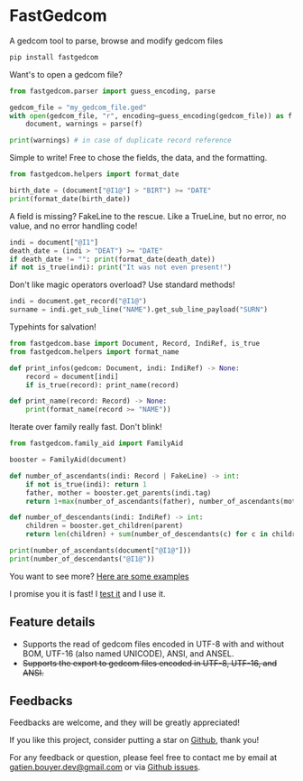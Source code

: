 # FastGedcom

A gedcom tool to parse, browse and modify gedcom files

```bash
pip install fastgedcom
```

Want's to open a gedcom file?
```python
from fastgedcom.parser import guess_encoding, parse

gedcom_file = "my_gedcom_file.ged"
with open(gedcom_file, "r", encoding=guess_encoding(gedcom_file)) as f:
	document, warnings = parse(f)

print(warnings) # in case of duplicate record reference
```


Simple to write! Free to chose the fields, the data, and the formatting.
```python
from fastgedcom.helpers import format_date

birth_date = (document["@I1@"] > "BIRT") >= "DATE"
print(format_date(birth_date))
```

A field is missing? FakeLine to the rescue. Like a TrueLine, but no error, no value, and no error handling code!
```python
indi = document["@I1"]
death_date = (indi > "DEAT") >= "DATE"
if death_date != "": print(format_date(death_date)) 
if not is_true(indi): print("It was not even present!")
```

Don't like magic operators overload? Use standard methods!
```python
indi = document.get_record("@I1@")
surname = indi.get_sub_line("NAME").get_sub_line_payload("SURN")
```

Typehints for salvation!
```python
from fastgedcom.base import Document, Record, IndiRef, is_true
from fastgedcom.helpers import format_name

def print_infos(gedcom: Document, indi: IndiRef) -> None:
	record = document[indi]
	if is_true(record): print_name(record)

def print_name(record: Record) -> None:
	print(format_name(record >= "NAME"))
```

Iterate over family really fast. Don't blink!
```python
from fastgedcom.family_aid import FamilyAid

booster = FamilyAid(document)

def number_of_ascendants(indi: Record | FakeLine) -> int:
	if not is_true(indi): return 1
	father, mother = booster.get_parents(indi.tag)
	return 1+max(number_of_ascendants(father), number_of_ascendants(mother))

def number_of_descendants(indi: IndiRef) -> int:
	children = booster.get_children(parent)
	return len(children) + sum(number_of_descendants(c) for c in children)

print(number_of_ascendants(document["@I1@"]))
print(number_of_descendants("@I1@"))
```

You want to see more? [Here are some examples](https://github.com/GatienBouyer/fastgedcom/tree/main/examples)

I promise you it is fast! I [test it](https://github.com/GatienBouyer/fastgedcom/tree/main/benchmarks) and I use it.



## Feature details

- Supports the read of gedcom files encoded in UTF-8 with and without BOM, UTF-16 (also named UNICODE), ANSI, and ANSEL.
- ~~Supports the export to gedcom files encoded in UTF-8, UTF-16, and ANSI.~~

## Feedbacks

Feedbacks are welcome, and they will be greatly appreciated!

If you like this project, consider putting a star on [Github](https://github.com/GatienBouyer/fastgedcom), thank you!

For any feedback or question, please feel free to contact me by email at gatien.bouyer.dev@gmail.com or via [Github issues](https://github.com/GatienBouyer/fastgedcom/issues).
